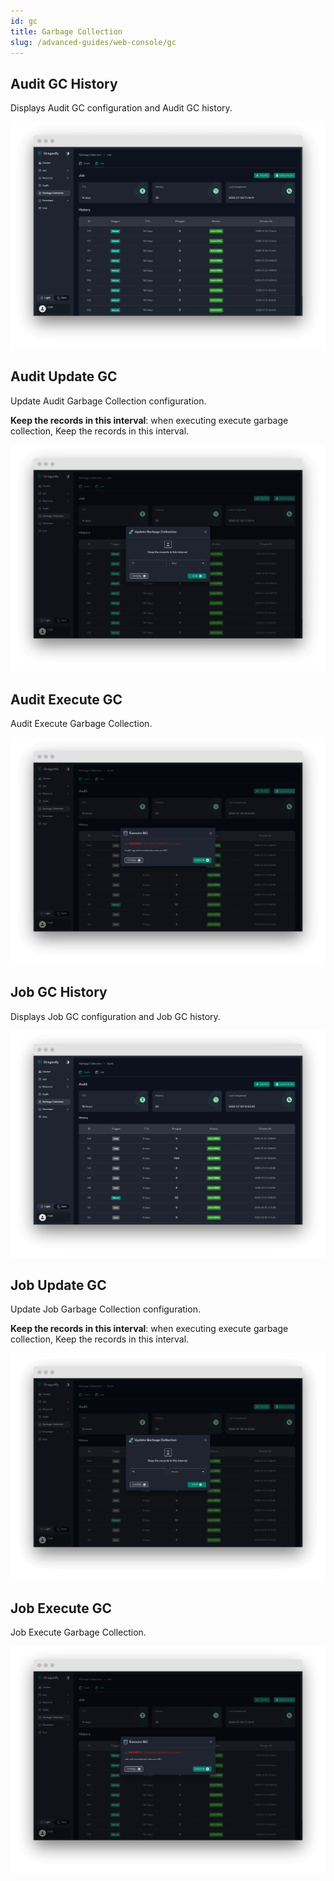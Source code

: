 ```yaml
---
id: gc
title: Garbage Collection
slug: /advanced-guides/web-console/gc
---
```


## Audit GC History

Displays Audit GC configuration and Audit GC history.

![audit-history](../../resource/advanced-guides/web-console/gc/audit-history.png)

## Audit Update GC

Update Audit Garbage Collection configuration.

**Keep the records in this interval**: when executing execute garbage collection, Keep the records in this interval.

![audit-update-gc](../../resource/advanced-guides/web-console/gc/audit-update-gc.png)

## Audit Execute GC

Audit Execute Garbage Collection.

![audit-execute-gc](../../resource/advanced-guides/web-console/gc/audit-execute-gc.png)

## Job GC History

Displays Job GC configuration and Job GC history.

![job-history](../../resource/advanced-guides/web-console/gc/job-history.png)

## Job Update GC

Update Job Garbage Collection configuration.

**Keep the records in this interval**: when executing execute garbage collection, Keep the records in this interval.

![job-update-gc](../../resource/advanced-guides/web-console/gc/job-update-gc.png)

## Job Execute GC

Job Execute Garbage Collection.

![job-execute-gc](../../resource/advanced-guides/web-console/gc/job-execute-gc.png)
